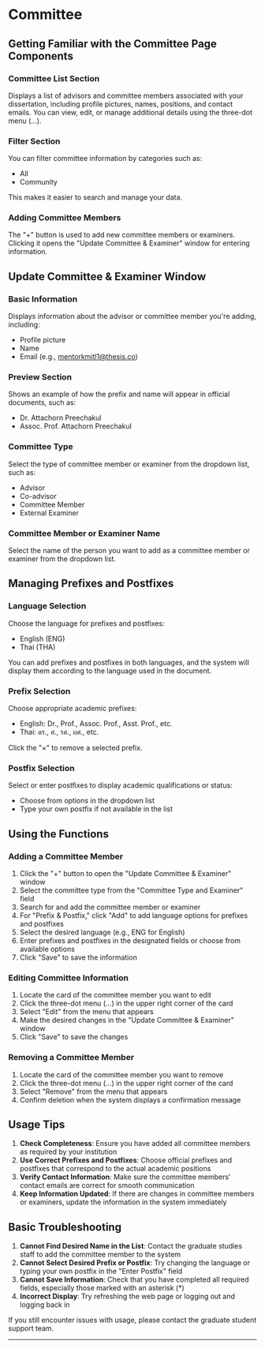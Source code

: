 # Committee
## Getting Familiar with the Committee Page Components

### Committee List Section
Displays a list of advisors and committee members associated with your dissertation, including profile pictures, names, positions, and contact emails. You can view, edit, or manage additional details using the three-dot menu (...).

### Filter Section
You can filter committee information by categories such as:
- All
- Community

This makes it easier to search and manage your data.

### Adding Committee Members
The "+" button is used to add new committee members or examiners. Clicking it opens the "Update Committee & Examiner" window for entering information.

## Update Committee & Examiner Window

### Basic Information
Displays information about the advisor or committee member you're adding, including:
- Profile picture
- Name
- Email (e.g., mentorkmitl1@thesis.co)

### Preview Section
Shows an example of how the prefix and name will appear in official documents, such as:
- Dr. Attachorn Preechakul
- Assoc. Prof. Attachorn Preechakul

### Committee Type
Select the type of committee member or examiner from the dropdown list, such as:
- Advisor
- Co-advisor
- Committee Member
- External Examiner

### Committee Member or Examiner Name
Select the name of the person you want to add as a committee member or examiner from the dropdown list.

## Managing Prefixes and Postfixes

### Language Selection
Choose the language for prefixes and postfixes:
- English (ENG)
- Thai (THA)

You can add prefixes and postfixes in both languages, and the system will display them according to the language used in the document.

### Prefix Selection
Choose appropriate academic prefixes:
- English: Dr., Prof., Assoc. Prof., Asst. Prof., etc.
- Thai: ดร., ศ., รศ., ผศ., etc.

Click the "×" to remove a selected prefix.

### Postfix Selection
Select or enter postfixes to display academic qualifications or status:
- Choose from options in the dropdown list
- Type your own postfix if not available in the list

## Using the Functions

### Adding a Committee Member
1. Click the "+" button to open the "Update Committee & Examiner" window
2. Select the committee type from the "Committee Type and Examiner" field
3. Search for and add the committee member or examiner
4. For "Prefix & Postfix," click "Add" to add language options for prefixes and postfixes
5. Select the desired language (e.g., ENG for English)
6. Enter prefixes and postfixes in the designated fields or choose from available options
7. Click "Save" to save the information

### Editing Committee Information
1. Locate the card of the committee member you want to edit
2. Click the three-dot menu (...) in the upper right corner of the card
3. Select "Edit" from the menu that appears
4. Make the desired changes in the "Update Committee & Examiner" window
5. Click "Save" to save the changes

### Removing a Committee Member
1. Locate the card of the committee member you want to remove
2. Click the three-dot menu (...) in the upper right corner of the card
3. Select "Remove" from the menu that appears
4. Confirm deletion when the system displays a confirmation message

## Usage Tips

1. **Check Completeness**: Ensure you have added all committee members as required by your institution
2. **Use Correct Prefixes and Postfixes**: Choose official prefixes and postfixes that correspond to the actual academic positions
3. **Verify Contact Information**: Make sure the committee members' contact emails are correct for smooth communication
4. **Keep Information Updated**: If there are changes in committee members or examiners, update the information in the system immediately

## Basic Troubleshooting

1. **Cannot Find Desired Name in the List**: Contact the graduate studies staff to add the committee member to the system
2. **Cannot Select Desired Prefix or Postfix**: Try changing the language or typing your own postfix in the "Enter Postfix" field
3. **Cannot Save Information**: Check that you have completed all required fields, especially those marked with an asterisk (*)
4. **Incorrect Display**: Try refreshing the web page or logging out and logging back in

If you still encounter issues with usage, please contact the graduate student support team.

---
